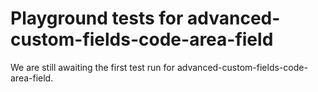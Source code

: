 # Playground tests for advanced-custom-fields-code-area-field
We are still awaiting the first test run for advanced-custom-fields-code-area-field.
